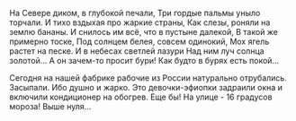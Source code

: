   На Севере диком, в глубокой печали,
Три гордые пальмы уныло торчали.
И тихо вздыхая про жаркие страны,
Как слезы, роняли на землю бананы.
И снилось им всё, что в пустыне далекой,
В такой же примерно тоске,
Под солнцем белея, совсем одинокий,
Мох ягель растет на песке.
И в небесах светлей лазури
Над ним луч солнца золотой...
А он зачем-то просит бури!
Как будто в бурях есть покой...

Сегодня на нашей фабрике рабочие из России натурально отрубались. Засыпали. Ибо душно и жарко.
Это девочки-эфиопки задраили окна и включили кондиционер на обогрев.
Еще бы! На улице - 16 градусов мороза! Выше нуля...    